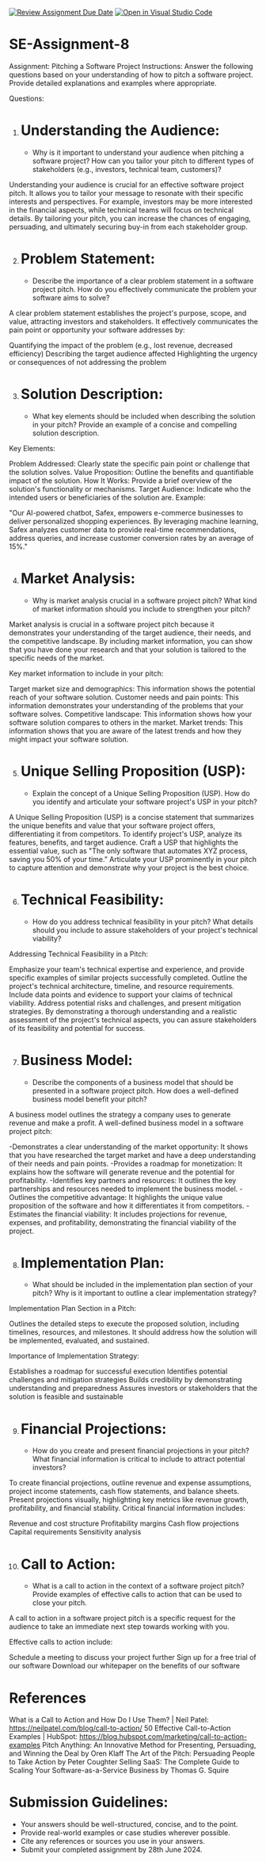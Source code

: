 [![Review Assignment Due Date](https://classroom.github.com/assets/deadline-readme-button-22041afd0340ce965d47ae6ef1cefeee28c7c493a6346c4f15d667ab976d596c.svg)](https://classroom.github.com/a/4bgukiqw)
[![Open in Visual Studio Code](https://classroom.github.com/assets/open-in-vscode-2e0aaae1b6195c2367325f4f02e2d04e9abb55f0b24a779b69b11b9e10269abc.svg)](https://classroom.github.com/online_ide?assignment_repo_id=15345175&assignment_repo_type=AssignmentRepo)
# SE-Assignment-8
 Assignment: Pitching a Software Project
 Instructions:
Answer the following questions based on your understanding of how to pitch a software project. Provide detailed explanations and examples where appropriate.

 Questions:

1. # Understanding the Audience:
   - Why is it important to understand your audience when pitching a software project? How can you tailor your pitch to different types of stakeholders (e.g., investors, technical team, customers)?

Understanding your audience is crucial for an effective software project pitch. It allows you to tailor your message to resonate with their specific interests and perspectives. For example, investors may be more interested in the financial aspects, while technical teams will focus on technical details. By tailoring your pitch, you can increase the chances of engaging, persuading, and ultimately securing buy-in from each stakeholder group.

2. # Problem Statement:
   - Describe the importance of a clear problem statement in a software project pitch. How do you effectively communicate the problem your software aims to solve?

A clear problem statement establishes the project's purpose, scope, and value, attracting investors and stakeholders. It effectively communicates the pain point or opportunity your software addresses by:

Quantifying the impact of the problem (e.g., lost revenue, decreased efficiency)
Describing the target audience affected
Highlighting the urgency or consequences of not addressing the problem

3. # Solution Description:
   - What key elements should be included when describing the solution in your pitch? Provide an example of a concise and compelling solution description.

Key Elements:

Problem Addressed: Clearly state the specific pain point or challenge that the solution solves.
Value Proposition: Outline the benefits and quantifiable impact of the solution.
How It Works: Provide a brief overview of the solution's functionality or mechanisms.
Target Audience: Indicate who the intended users or beneficiaries of the solution are.
Example:

"Our AI-powered chatbot, Safex, empowers e-commerce businesses to deliver personalized shopping experiences. By leveraging machine learning, Safex analyzes customer data to provide real-time recommendations, address queries, and increase customer conversion rates by an average of 15%."

4. # Market Analysis:
   - Why is market analysis crucial in a software project pitch? What kind of market information should you include to strengthen your pitch?

Market analysis is crucial in a software project pitch because it demonstrates your understanding of the target audience, their needs, and the competitive landscape. By including market information, you can show that you have done your research and that your solution is tailored to the specific needs of the market.

Key market information to include in your pitch:

Target market size and demographics: This information shows the potential reach of your software solution.
Customer needs and pain points: This information demonstrates your understanding of the problems that your software solves.
Competitive landscape: This information shows how your software solution compares to others in the market.
Market trends: This information shows that you are aware of the latest trends and how they might impact your software solution.

5. # Unique Selling Proposition (USP):
   - Explain the concept of a Unique Selling Proposition (USP). How do you identify and articulate your software project's USP in your pitch?

A Unique Selling Proposition (USP) is a concise statement that summarizes the unique benefits and value that your software project offers, differentiating it from competitors. To identify project's USP, analyze its features, benefits, and target audience. Craft a USP that highlights the essential value, such as 
"The only software that automates XYZ process, saving you 50% of your time." Articulate your USP prominently in your pitch to capture attention and demonstrate why your project is the best choice.

6. # Technical Feasibility:
   - How do you address technical feasibility in your pitch? What details should you include to assure stakeholders of your project's technical viability?

Addressing Technical Feasibility in a Pitch:

Emphasize your team's technical expertise and experience, and provide specific examples of similar projects successfully completed. 
Outline the project's technical architecture, timeline, and resource requirements. 
Include data points and evidence to support your claims of technical viability. 
Address potential risks and challenges, and present mitigation strategies. 
By demonstrating a thorough understanding and a realistic assessment of the project's technical aspects, you can assure stakeholders of its feasibility and potential for success.

7. # Business Model:
   - Describe the components of a business model that should be presented in a software project pitch. How does a well-defined business model benefit your pitch?

A business model outlines the strategy a company uses to generate revenue and make a profit. 
A well-defined business model in a software project pitch:

-Demonstrates a clear understanding of the market opportunity: It shows that you have researched the target market and have a deep understanding of their needs and pain points. -Provides a roadmap for monetization: It explains how the software will generate revenue and the potential for profitability. -Identifies key partners and resources: It outlines the key partnerships and resources needed to implement the business model. -Outlines the competitive advantage: It highlights the unique value proposition of the software and how it differentiates it from competitors. -Estimates the financial viability: It includes projections for revenue, expenses, and profitability, demonstrating the financial viability of the project.

8. # Implementation Plan:
   - What should be included in the implementation plan section of your pitch? Why is it important to outline a clear implementation strategy?

Implementation Plan Section in a Pitch:

Outlines the detailed steps to execute the proposed solution, including timelines, resources, and milestones. It should address how the solution will be implemented, evaluated, and sustained.

Importance of Implementation Strategy:

Establishes a roadmap for successful execution
Identifies potential challenges and mitigation strategies
Builds credibility by demonstrating understanding and preparedness
Assures investors or stakeholders that the solution is feasible and sustainable

9. # Financial Projections:
   - How do you create and present financial projections in your pitch? What financial information is critical to include to attract potential investors?

To create financial projections, outline revenue and expense assumptions, project income statements, cash flow statements, and balance sheets. Present projections visually, highlighting key metrics like revenue growth, profitability, and financial stability. Critical financial information includes:

Revenue and cost structure
Profitability margins
Cash flow projections
Capital requirements
Sensitivity analysis

10. # Call to Action:
    - What is a call to action in the context of a software project pitch? Provide examples of effective calls to action that can be used to close your pitch.

A call to action in a software project pitch is a specific request for the audience to take an immediate next step towards working with you.

Effective calls to action include:

Schedule a meeting to discuss your project further
Sign up for a free trial of our software
Download our whitepaper on the benefits of our software

# References
What is a Call to Action and How Do I Use Them? | Neil Patel: https://neilpatel.com/blog/call-to-action/
50 Effective Call-to-Action Examples | HubSpot: https://blog.hubspot.com/marketing/call-to-action-examples
Pitch Anything: An Innovative Method for Presenting, Persuading, and Winning the Deal by Oren Klaff
The Art of the Pitch: Persuading People to Take Action by Peter Coughter
Selling SaaS: The Complete Guide to Scaling Your Software-as-a-Service Business by Thomas G. Squire

 # Submission Guidelines:
- Your answers should be well-structured, concise, and to the point.
- Provide real-world examples or case studies wherever possible.
- Cite any references or sources you use in your answers.
- Submit your completed assignment by 28th June 2024.


